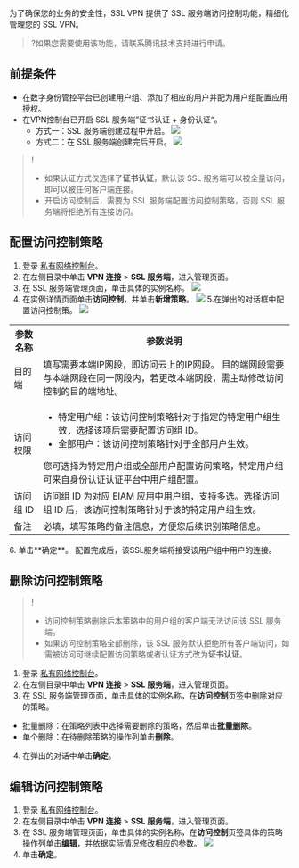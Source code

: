 为了确保您的业务的安全性，SSL VPN 提供了 SSL 服务端访问控制功能，精细化管理您的 SSL VPN。
>?如果您需要使用该功能，请联系腾讯技术支持进行申请。
>

## 前提条件
- 在数字身份管控平台已创建用户组、添加了相应的用户并配为用户组配置应用授权。
- 在VPN控制台已开启 SSL 服务端”证书认证 + 身份认证“。
  - 方式一：SSL 服务端创建过程中开启。
![](https://qcloudimg.tencent-cloud.cn/raw/625abd01f5610f56c936a9d106c182ed.png)
  - 方式二：在 SSL 服务端创建完后开启。
![](https://qcloudimg.tencent-cloud.cn/raw/daefae513ce19e8fa22e2fbed23bc41b.png)
>!
>- 如果认证方式仅选择了**证书认证**，默认该 SSL 服务端可以被全量访问，即可以被任何客户端连接。
>- 开启访问控制后，需要为 SSL 服务端配置访问控制策略，否则 SSL 服务端将拒绝所有连接访问。
>

## 配置访问控制策略
1. 登录 [私有网络控制台](https://console.cloud.tencent.com/vpc/vpc?rid=1)。
2. 在左侧目录中单击 **VPN 连接** > **SSL 服务端**，进入管理页面。
3. 在 SSL 服务端管理页面，单击具体的实例名称。
![](https://qcloudimg.tencent-cloud.cn/raw/e53ada1f8c06825f6e3bbe890fcb58bc.png)
4. 在实例详情页面单击**访问控制**，并单击**新增策略**。
![](https://qcloudimg.tencent-cloud.cn/raw/df5a66ff10ca4ad2a84ee1d831423ae4.png)
5.在弹出的对话框中配置访问控制策。
![](https://qcloudimg.tencent-cloud.cn/raw/1826470456d518969f7d69afe72805b9.png)
<table>
<tr>
<th>参数名称</th>
<th>参数说明</th>
</tr>
<tr>
<td>目的端</td>
<td>填写需要本端IP网段，即访问云上的IP网段。
<dx-alert infotype="explain" title="">
目的端网段需要与本端网段在同一网段内，若更改本端网段，需主动修改访问控制的目的端地址。
</dx-alert>
</td>
</tr>
<tr>
<td>访问权限</td>
<td>
<ul>
<li>特定用户组：该访问控制策略针对于指定的特定用户组生效，选择该项后需要配置访问组 ID。</li>
<li>全部用户：该访问控制策略针对于全部用户生效。</li>
</ul>
<dx-alert infotype="explain" title="">
您可选择为特定用户组或全部用户配置访问策略，特定用户组可来自身份认证认证平台中用户组配置。
</dx-alert>
</td>
</tr>
<tr>
<td>访问组 ID</td>
<td>访问组 ID 为对应 EIAM 应用中用户组，支持多选。选择访问组 ID 后，该访问控制策略针对于该的特定用户组生效。</td>
</tr>
<tr>
<td>备注</td>
<td>必填，填写策略的备注信息，方便您后续识别策略信息。</td>
</tr>
</table>
6. 单击**确定**。
配置完成后，该SSL服务端将接受该用户组中用户的连接。

## 删除访问控制策略
>!
>- 访问控制策略删除后本策略中的用户组的客户端无法访问该 SSL 服务端。
>- 如果访问控制策略全部删除，该 SSL 服务默认拒绝所有客户端访问，如需被访问可继续配置访问策略或者认证方式改为**证书认证**。
>
1. 登录 [私有网络控制台](https://console.cloud.tencent.com/vpc/vpc?rid=1)。
2. 在左侧目录中单击 **VPN 连接** > **SSL 服务端**，进入管理页面。
3. 在 SSL 服务端管理页面，单击具体的实例名称，在**访问控制**页签中删除对应的策略。
  - 批量删除：在策略列表中选择需要删除的策略，然后单击**批量删除**。
  - 单个删除：在待删除策略的操作列单击**删除**。
4. 在弹出的对话中单击**确定**。

## 编辑访问控制策略
1. 登录 [私有网络控制台](https://console.cloud.tencent.com/vpc/vpc?rid=1)。
2. 在左侧目录中单击 **VPN 连接** > **SSL 服务端**，进入管理页面。
3. 在 SSL 服务端管理页面，单击具体的实例名称，在**访问控制**页签具体的策略操作列单击**编辑**，并依据实际情况修改相应的参数。
![](https://qcloudimg.tencent-cloud.cn/raw/2d2c32f169bfa31fe2bdb07109d74650.png)
4. 单击**确定**。
